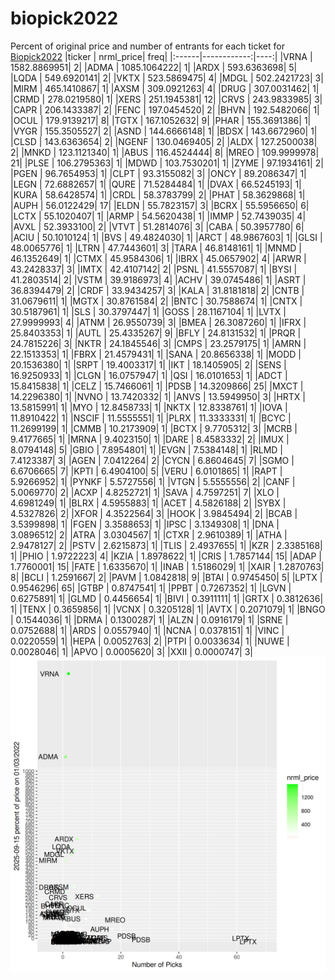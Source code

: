 # biopick2022
Percent of original price and number of entrants for each ticket for [Biopick2022](https://twitter.com/hashtag/Biopick2022)
|ticker |   nrml_price| freq|
|:------|------------:|----:|
|VRNA   | 1582.8869951|    2|
|ADMA   | 1085.1064222|    1|
|ARDX   |  593.6363698|    5|
|LQDA   |  549.6920141|    2|
|VKTX   |  523.5869475|    4|
|MDGL   |  502.2421723|    3|
|MIRM   |  465.1410867|    1|
|AXSM   |  309.0921263|    4|
|DRUG   |  307.0031462|    1|
|CRMD   |  278.0219580|    1|
|XERS   |  251.1945381|   12|
|CRVS   |  243.9833985|    3|
|CAPR   |  206.1433387|    2|
|FENC   |  197.0454520|    2|
|BHVN   |  192.5482066|    1|
|OCUL   |  179.9139217|    8|
|TGTX   |  167.1052632|    9|
|PHAR   |  155.3691386|    1|
|VYGR   |  155.3505527|    2|
|ASND   |  144.6666148|    1|
|BDSX   |  143.6672960|    1|
|CLSD   |  143.6363654|    2|
|NGENF  |  130.0469405|    2|
|ALDX   |  127.2500038|    2|
|MNKD   |  123.1121340|    1|
|ABUS   |  116.4524444|    8|
|MREO   |  109.9999978|   21|
|PLSE   |  106.2795363|    1|
|MDWD   |  103.7530201|    1|
|ZYME   |   97.1934161|    2|
|PGEN   |   96.7654953|    1|
|CLPT   |   93.3155082|    3|
|ONCY   |   89.2086347|    1|
|LEGN   |   72.6882657|    1|
|QURE   |   71.5284484|    1|
|DVAX   |   66.5245193|    1|
|KURA   |   58.6428574|    1|
|CRDL   |   58.3783799|    2|
|PHAT   |   58.3629868|    1|
|AUPH   |   56.0122429|   17|
|ELDN   |   55.7823157|    3|
|BCRX   |   55.5956650|    6|
|LCTX   |   55.1020407|    1|
|ARMP   |   54.5620438|    1|
|IMMP   |   52.7439035|    4|
|AVXL   |   52.3933100|    2|
|VTVT   |   51.2814076|    3|
|CABA   |   50.3957780|    6|
|ACIU   |   50.1010124|    1|
|BVS    |   49.4824030|    1|
|ARCT   |   48.9867603|    1|
|GLSI   |   48.0065776|    1|
|LTRN   |   47.7443601|    3|
|TARA   |   46.8148161|    1|
|MNMD   |   46.1352649|    1|
|CTMX   |   45.9584306|    1|
|IBRX   |   45.0657902|    4|
|ARWR   |   43.2428337|    3|
|IMTX   |   42.4107142|    2|
|PSNL   |   41.5557087|    1|
|BYSI   |   41.2803514|    2|
|VSTM   |   39.9186973|    4|
|ACHV   |   39.0745486|    1|
|ASRT   |   36.8394479|    2|
|CRDF   |   33.9434257|    3|
|KALA   |   31.8181818|    2|
|CNTB   |   31.0679611|    1|
|MGTX   |   30.8761584|    2|
|BNTC   |   30.7588674|    1|
|CNTX   |   30.5187961|    1|
|SLS    |   30.3797447|    1|
|GOSS   |   28.1167104|    1|
|LVTX   |   27.9999993|    4|
|ATNM   |   26.9550739|    3|
|BMEA   |   26.3087260|    1|
|IFRX   |   25.8403353|    1|
|AUTL   |   25.4335267|    9|
|BFLY   |   24.8131532|    1|
|PRQR   |   24.7815226|    3|
|NKTR   |   24.1845546|    3|
|CMPS   |   23.2579175|    1|
|AMRN   |   22.1513353|    1|
|FBRX   |   21.4579431|    1|
|SANA   |   20.8656338|    1|
|MODD   |   20.1536380|    1|
|SRPT   |   19.4003317|    1|
|IKT    |   18.1405905|    2|
|SENS   |   16.9250933|    1|
|CLGN   |   16.0757947|    1|
|QSI    |   16.0101653|    1|
|ADCT   |   15.8415838|    1|
|CELZ   |   15.7466061|    1|
|PDSB   |   14.3209866|   25|
|MXCT   |   14.2296380|    1|
|NVNO   |   13.7420332|    1|
|ANVS   |   13.5949950|    3|
|HRTX   |   13.5815991|    1|
|MYO    |   12.8458733|    1|
|NKTX   |   12.8338761|    1|
|IOVA   |   11.8910422|    1|
|NSCIF  |   11.5555551|    1|
|PLRX   |   11.3333331|    1|
|BCYC   |   11.2699199|    1|
|CMMB   |   10.2173909|    1|
|BCTX   |    9.7705312|    3|
|MCRB   |    9.4177665|    1|
|MRNA   |    9.4023150|    1|
|DARE   |    8.4583332|    2|
|IMUX   |    8.0794148|    5|
|GBIO   |    7.8954801|    1|
|EVGN   |    7.5384148|    1|
|RLMD   |    7.4123387|    3|
|AGEN   |    7.0412264|    2|
|CYCN   |    6.8604645|    7|
|SGMO   |    6.6706665|    7|
|KPTI   |    6.4904100|    5|
|VERU   |    6.0101865|    1|
|RAPT   |    5.9266952|    1|
|PYNKF  |    5.5727556|    1|
|VTGN   |    5.5555556|    2|
|CANF   |    5.0069770|    2|
|ACXP   |    4.8252721|    1|
|SAVA   |    4.7597251|    7|
|XLO    |    4.6981249|    1|
|BLRX   |    4.5955883|    1|
|ACET   |    4.5826188|    2|
|SYBX   |    4.5327826|    2|
|XFOR   |    4.3522564|    3|
|HOOK   |    3.9845494|    2|
|BCAB   |    3.5399898|    1|
|FGEN   |    3.3588653|    1|
|IPSC   |    3.1349308|    1|
|DNA    |    3.0896512|    2|
|ATRA   |    3.0304567|    1|
|CTXR   |    2.9610389|    1|
|ATHA   |    2.9478127|    2|
|PSTV   |    2.6215873|    1|
|TLIS   |    2.4937655|    1|
|KZR    |    2.3385168|    1|
|PHIO   |    1.9722223|    4|
|KZIA   |    1.8978622|    1|
|CRIS   |    1.7857144|   15|
|ADAP   |    1.7760001|   15|
|FATE   |    1.6335670|    1|
|INAB   |    1.5186029|    1|
|XAIR   |    1.2870763|    8|
|BCLI   |    1.2591667|    2|
|PAVM   |    1.0842818|    9|
|BTAI   |    0.9745450|    5|
|LPTX   |    0.9546296|   65|
|GTBP   |    0.8747541|    1|
|PPBT   |    0.7267352|    1|
|LGVN   |    0.6275891|    1|
|GLMD   |    0.4456654|    1|
|BIVI   |    0.3911111|    1|
|GRTX   |    0.3812636|    1|
|TENX   |    0.3659856|    1|
|VCNX   |    0.3205128|    1|
|AVTX   |    0.2071079|    1|
|BNGO   |    0.1544036|    1|
|DRMA   |    0.1300287|    1|
|ALZN   |    0.0916179|    1|
|SRNE   |    0.0752688|    1|
|ARDS   |    0.0557940|    1|
|NCNA   |    0.0378151|    1|
|VINC   |    0.0220559|    1|
|HEPA   |    0.0052763|    2|
|PTPI   |    0.0033634|    1|
|NUWE   |    0.0028046|    1|
|APVO   |    0.0005620|    3|
|XXII   |    0.0000747|    3|
![retvspicks](biopicks.png?raw=true)
